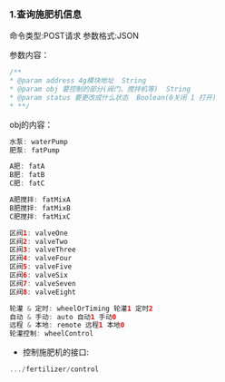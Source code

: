 ### 1.查询施肥机信息
命令类型:POST请求
参数格式:JSON

参数内容：
```kotlin 
/**  
* @param address 4g模块地址  String
* @param obj 要控制的部分(阀门、搅拌机等)  String
* @param status 要更改成什么状态  Boolean(0关闭 1 打开)
* **/
```

obj的内容：
```kotlin
水泵: waterPump
肥泵: fatPump

A肥: fatA
B肥: fatB
C肥: fatC

A肥搅拌: fatMixA
B肥搅拌: fatMixB
C肥搅拌: fatMixC

区阀1: valveOne
区阀2: valveTwo
区阀3: valveThree
区阀4: valveFour
区阀5: valveFive
区阀6: valveSix
区阀7: valveSeven
区阀8: valveEight

轮灌 & 定时: wheelOrTiming 轮灌1 定时2
自动 & 手动: auto 自动1 手动0
远程 & 本地: remote 远程1 本地0
轮灌控制: wheelControl

```

- 控制施肥机的接口:
```kotlin
.../fertilizer/control
```